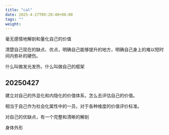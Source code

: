 ```yaml
---
title: "cal"
date: 2025-4-27T09:20:48+08:00
tags: ""
weight: 
---
```


毫无感情地解剖和量化自己的价值

清楚自己现在的缺点、优点，明确自己能够提升的地方，明确自己身上的难以短时间内弥补的硬伤。

什么叫做发光发热，什么叫做自己的框架

## 20250427

建立对自己的外显化和内隐化的价值体系，怎么去评估自己的价值。

相当于自己作为社会化属性中的一员，对于各种维度的价值评价标准。

对自己的优缺点，有一个完整和清晰的解剖

身体外形